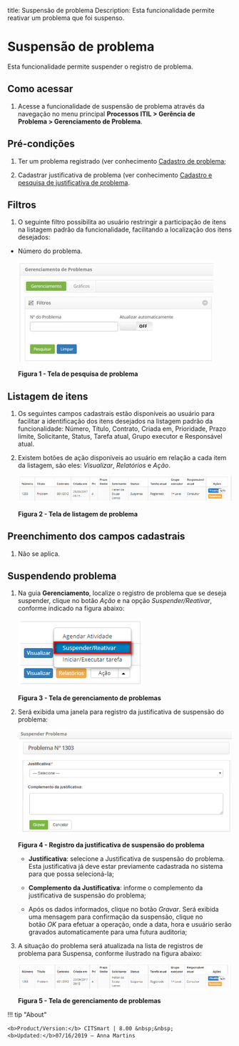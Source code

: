 title: Suspensão de problema
Description: Esta funcionalidade permite reativar um problema que foi suspenso.

# Suspensão de problema

Esta funcionalidade permite suspender o registro de problema.

Como acessar
------------

1.  Acesse a funcionalidade de suspensão de problema através da navegação no
    menu principal **Processos ITIL > Gerência de Problema > Gerenciamento de
    Problema**.

Pré-condições
-------------

1.  Ter um problema registrado (ver conhecimento [Cadastro de
    problema]();

2.  Cadastrar justificativa de problema (ver conhecimento [Cadastro e pesquisa
    de justificativa de
    problema]().

Filtros
-------

1.  O seguinte filtro possibilita ao usuário restringir a participação de itens
    na listagem padrão da funcionalidade, facilitando a localização dos itens
    desejados:

-   Número do problema.

    ![Criar](images/suspension-1.png)

    **Figura 1 - Tela de pesquisa de problema**

Listagem de itens
-----------------

1.  Os seguintes campos cadastrais estão disponíveis ao usuário para facilitar a
    identificação dos itens desejados na listagem padrão da
    funcionalidade: Número, Título, Contrato, Criada em, Prioridade, Prazo
    limite, Solicitante, Status, Tarefa atual, Grupo executor e Responsável
    atual.

2.  Existem botões de ação disponíveis ao usuário em relação a cada item da
    listagem, são eles: *Visualizar*, *Relatórios* e *Ação*.

    ![Criar](images/suspension-2.png)

    **Figura 2 - Tela de listagem de problema**

Preenchimento dos campos cadastrais
-----------------------------------

1.  Não se aplica.

Suspendendo problema
--------------------

1.  Na guia **Gerenciamento**, localize o registro de problema que se deseja
    suspender, clique no botão *Ação* e na opção *Suspender/Reativar*, conforme
    indicado na figura abaixo:

     ![Criar](images/suspension-3.png)

    **Figura 3 - Tela de gerenciamento de problemas**

1.  Será exibida uma janela para registro da justificativa de suspensão do
    problema:

    ![Criar](images/suspension-4.png)

    **Figura 4 - Registro da justificativa de suspensão do problema**

    -  **Justificativa**: selecione a Justificativa de suspensão do problema. Esta
    justificativa já deve estar previamente cadastrada no sistema para que possa
    selecioná-la;

    -  **Complemento da Justificativa**: informe o complemento da justificativa de
    suspensão do problema;

    -  Após os dados informados, clique no botão *Gravar*. Será exibida uma
    mensagem para confirmação da suspensão, clique no botão *OK* para efetuar a
    operação, onde a data, hora e usuário serão gravados automaticamente para
    uma futura auditoria;

1.  A situação do problema será atualizada na lista de registros de problema
    para Suspensa, conforme ilustrado na figura abaixo:

    ![Criar](images/suspension-5.png)

    **Figura 5 - Tela de gerenciamento de problemas**


!!! tip "About"

    <b>Product/Version:</b> CITSmart | 8.00 &nbsp;&nbsp;
    <b>Updated:</b>07/16/2019 – Anna Martins
